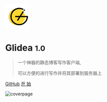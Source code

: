 ﻿<!-- _coverpage.md -->

<img src="../assets/images/logo.png" width="80px" height="80px" alt="logo">

# Glidea <small>1.0</small>

> 一个神器的静态博客写作客户端,
> 
>  可以方便的进行写作并将其部署到服务器上

[GitHub](https://github.com/wonder-light/glidea)
[开 始](docs/readme.md)

![coverpage](../assets/images/R-C.jpg)